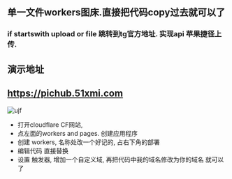 ## 单一文件workers图床.直接把代码copy过去就可以了
### if startswith  upload or file  跳转到tg官方地址. 实现api 苹果捷径上传. 

## 演示地址

## https://pichub.51xmi.com
 
 ![ujf](https://pichub.51xmi.com/file/31c49357111e7830858cb.png)
 
- 打开cloudflare CF网站, 
- 点左面的workers and pages. 创建应用程序 
- 创建 workers, 名称处改一个好记的, 占右下角的部署 
- 编辑代码 直接替换
- 设置 触发器, 增加一个自定义域, 再把代码中我的域名修改为你的域名 就可以了
 

